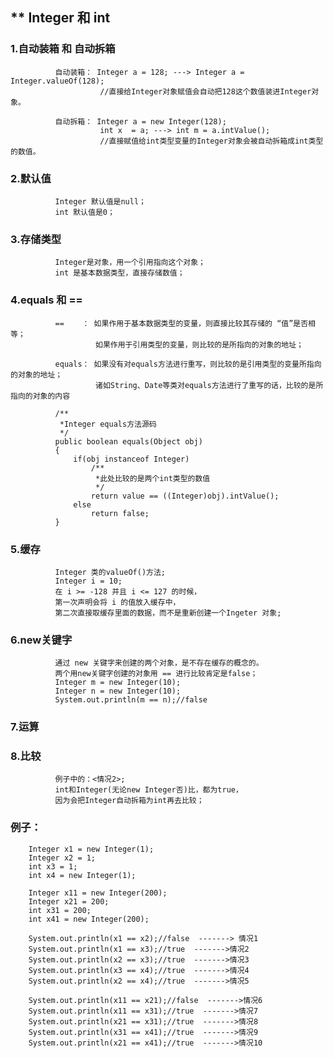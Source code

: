 

## ** Integer 和 int 

### 1.自动装箱 和 自动拆箱
              自动装箱： Integer a = 128; ---> Integer a = Integer.valueOf(128);  
                        //直接给Integer对象赋值会自动把128这个数值装进Integer对象。
              
              自动拆箱： Integer a = new Integer(128);
                        int x  = a; ---> int m = a.intValue();
                        //直接赋值给int类型变量的Integer对象会被自动拆箱成int类型的数值。
      
### 2.默认值
              Integer 默认值是null；
              int 默认值是0；
### 3.存储类型
              Integer是对象，用一个引用指向这个对象；
              int 是基本数据类型，直接存储数值；

### 4.equals 和 == 
              ==    ： 如果作用于基本数据类型的变量，则直接比较其存储的 “值”是否相等；
                       如果作用于引用类型的变量，则比较的是所指向的对象的地址；
                    
              equals： 如果没有对equals方法进行重写，则比较的是引用类型的变量所指向的对象的地址；
                       诸如String、Date等类对equals方法进行了重写的话，比较的是所指向的对象的内容
                       
              /**
               *Integer equals方法源码
               */
              public boolean equals(Object obj)
              {
                  if(obj instanceof Integer)
                      /**
                       *此处比较的是两个int类型的数值
                       */
                      return value == ((Integer)obj).intValue();
                  else
                      return false;
              }

### 5.缓存
              Integer 类的valueOf()方法;
              Integer i = 10;
              在 i >= -128 并且 i <= 127 的时候，
              第一次声明会将 i 的值放入缓存中，
              第二次直接取缓存里面的数据，而不是重新创建一个Ingeter 对象;

### 6.new关键字
              通过 new 关键字来创建的两个对象，是不存在缓存的概念的。
              两个用new关键字创建的对象用 == 进行比较肯定是false；
              Integer m = new Integer(10);
              Integer n = new Integer(10);
              System.out.println(m == n);//false

### 7.运算

### 8.比较
              例子中的：<情况2>;
              int和Integer(无论new Integer否)比，都为true，
              因为会把Integer自动拆箱为int再去比较；

### 例子：
        Integer x1 = new Integer(1);
        Integer x2 = 1;
        int x3 = 1;
        int x4 = new Integer(1);

        Integer x11 = new Integer(200);
        Integer x21 = 200;
        int x31 = 200;
        int x41 = new Integer(200);

        System.out.println(x1 == x2);//false  -------> 情况1
        System.out.println(x1 == x3);//true  ------->情况2
        System.out.println(x2 == x3);//true  ------->情况3
        System.out.println(x3 == x4);//true  ------->情况4
        System.out.println(x2 == x4);//true  ------->情况5

        System.out.println(x11 == x21);//false  ------->情况6
        System.out.println(x11 == x31);//true  ------->情况7
        System.out.println(x21 == x31);//true  ------->情况8
        System.out.println(x31 == x41);//true  ------->情况9
        System.out.println(x21 == x41);//true  ------->情况10
